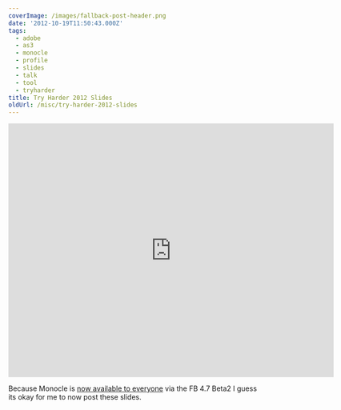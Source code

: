 ```yaml
---
coverImage: /images/fallback-post-header.png
date: '2012-10-19T11:50:43.000Z'
tags:
  - adobe
  - as3
  - monocle
  - profile
  - slides
  - talk
  - tool
  - tryharder
title: Try Harder 2012 Slides
oldUrl: /misc/try-harder-2012-slides
---
```


<iframe src="https://docs.google.com/presentation/embed?id=1EMDVeGVqHXAMn9IwPO-7a1Z0bMbIeVSGweL4hLQat4c&start=false&loop=false&delayms=3000" frameborder="0" width="650" height="507" allowfullscreen="true" mozallowfullscreen="true" webkitallowfullscreen="true"></iframe>

Because Monocle is [now available to everyone](https://www.bytearray.org/?p=4858) via the FB 4.7 Beta2 I guess its okay for me to now post these slides.
